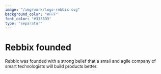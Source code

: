 ```yaml
---
image: "/img/work/logo-rebbix.svg"
background_color: "#FFF"
font_color: "#333333"
type: "separator"
---
```

# Rebbix founded
Rebbix was founded with a strong belief that a small and agile company of smart technologists will build products better.
